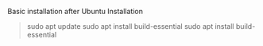 Basic installation after Ubuntu Installation

> sudo apt update
> sudo apt install build-essential
> sudo apt install build-essential
> 
